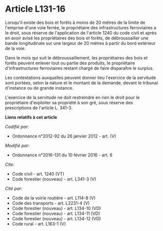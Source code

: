 # Article L131-16

Lorsqu'il existe des bois et forêts à moins de 20 mètres de la limite de l'emprise d'une voie ferrée, le propriétaire des
infrastructures ferroviaires a le droit, sous réserve de l'application de l'article 1240 du code civil et après en avoir
avisé les propriétaires des bois et forêts, de débroussailler une bande longitudinale sur une largeur de 20 mètres à partir
du bord extérieur de la voie.

Dans le mois qui suit le débroussaillement, les propriétaires des bois et forêts peuvent enlever tout ou partie des produits,
le propriétaire d'infrastructures ferroviaires restant chargé de faire disparaître le surplus.

Les contestations auxquelles peuvent donner lieu l'exercice de la servitude sont portées, selon la nature et le montant de la
demande, devant le tribunal d'instance ou de grande instance.

L'exercice de la servitude ne doit restreindre en rien le droit pour le propriétaire d'exploiter sa propriété à son gré, sous
réserve des prescriptions de l'article L. 341-3.

**Liens relatifs à cet article**

_Codifié par_:

  - Ordonnance n°2012-92 du 26 janvier 2012 - art. (V)

_Modifié par_:

  - Ordonnance n°2016-131 du 10 février 2016 - art. 6

_Cite_:

  - Code civil - art. 1240 (VT)
  - Code forestier (nouveau) - art. L341-3 (V)

_Cité par_:

  - Code de la voirie routière - art. L114-8 (V)
  - Code des transports - art. L2231-4 (V)
  - Code forestier (nouveau) - art. L134-10 (VD)
  - Code forestier (nouveau) - art. L134-11 (VD)
  - Code forestier (nouveau) - art. L134-12 (VD)
  - Code rural - art. L163-1 (V)
